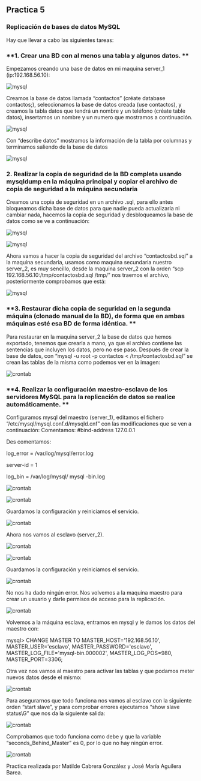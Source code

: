 ## Practica 5
### **Replicación de bases de datos MySQL**
Hay que llevar a cabo las siguientes tareas:
### **1. Crear una BD con al menos una tabla y algunos datos. **
Empezamos creando una base de datos en mi maquina server_1 (ip:192.168.56.10):

![mysql](https://github.com/mati3/SWAP/blob/master/Imagenes/P5_00.PNG)

Creamos la base de datos llamada “contactos” (créate database contactos;), seleccionamos la base de datos creada (use contactos), y creamos la tabla datos que tendrá un nombre y un teléfono (créate table datos), insertamos un nombre y un numero que mostramos a continuación.

![mysql](https://github.com/mati3/SWAP/blob/master/Imagenes/P5_01.PNG)

Con “describe datos” mostramos la información de la tabla por columnas y terminamos saliendo de la base de datos

![mysql](https://github.com/mati3/SWAP/blob/master/Imagenes/P5_02.PNG)

### **2. Realizar la copia de seguridad de la BD completa usando mysqldump en la máquina principal y copiar el archivo de copia de seguridad a la máquina secundaria**
Creamos una copia de seguridad en un archivo .sql, para ello antes bloqueamos dicha base de datos para que nadie pueda actualizarla ni cambiar nada, hacemos la copia de seguridad y desbloqueamos la base de datos como se ve a continuación: 

![mysql](https://github.com/mati3/SWAP/blob/master/Imagenes/P5_03.PNG)

![mysql](https://github.com/mati3/SWAP/blob/master/Imagenes/P5_04.PNG)

Ahora vamos a hacer la copia de seguridad del archivo “contactosbd.sql” a la maquina secundaria, usamos como maquina secundaria nuestro server_2, es muy sencillo, desde la maquina server_2 con la orden “scp 192.168.56.10:/tmp/contactosbd.sql /tmp/” nos traemos el archivo, posteriormente comprobamos que está:

![mysql](https://github.com/mati3/SWAP/blob/master/Imagenes/P5_05.PNG)

### **3. Restaurar dicha copia de seguridad en la segunda máquina (clonado manual de la BD), de forma que en ambas máquinas esté esa BD de forma idéntica. **
Para restaurar en la maquina server_2 la base de datos que hemos exportado, tenemos que crearla a mano, ya que el archivo contiene las sentencias que incluyen los datos, pero no ese paso.
Después de crear la base de datos, con “mysql -u root -p contactos < /tmp/contactosbd.sql” se crean las tablas de la misma como podemos ver en la imagen:

![crontab](https://github.com/mati3/SWAP/blob/master/Imagenes/P5_06.PNG)

### **4. Realizar la configuración maestro-esclavo de los servidores MySQL para la replicación de datos se realice automáticamente. **
Configuramos mysql del maestro (server_1), editamos el fichero “/etc/mysql/mysql.conf.d/mysqld.cnf” con las modificaciones que se ven a continuación:
Comentamos:  #bind-address 127.0.0.1

Des comentamos:

log_error = /var/log/mysql/error.log

server-id = 1

log_bin = /var/log/mysql/ mysql -bin.log

![crontab](https://github.com/mati3/SWAP/blob/master/Imagenes/P5_07.PNG)

![crontab](https://github.com/mati3/SWAP/blob/master/Imagenes/P5_08.PNG)

Guardamos la configuración y reiniciamos el servicio.

![crontab](https://github.com/mati3/SWAP/blob/master/Imagenes/P5_09.PNG)

Ahora nos vamos al esclavo (server_2). 

![crontab](https://github.com/mati3/SWAP/blob/master/Imagenes/P5_10.PNG)

![crontab](https://github.com/mati3/SWAP/blob/master/Imagenes/P5_11.PNG)

Guardamos la configuración y reiniciamos el servicio.

![crontab](https://github.com/mati3/SWAP/blob/master/Imagenes/P5_12.PNG)

No nos ha dado ningún error. Nos volvemos a la maquina maestro para crear un usuario y darle permisos de acceso para la replicación.

![crontab](https://github.com/mati3/SWAP/blob/master/Imagenes/P5_14.PNG)

Volvemos a la máquina esclava, entramos en mysql y le damos los datos del maestro con:

mysql> CHANGE MASTER TO MASTER_HOST='192.168.56.10',
MASTER_USER='esclavo', MASTER_PASSWORD='esclavo',
MASTER_LOG_FILE='mysql-bin.000002', MASTER_LOG_POS=980,
MASTER_PORT=3306;

Otra vez nos vamos al maestro para activar las tablas y que podamos meter nuevos datos desde el mismo:

![crontab](https://github.com/mati3/SWAP/blob/master/Imagenes/P5_16.PNG)

Para asegurarnos que todo funciona nos vamos al esclavo con la siguiente orden “start slave”, y para comprobar errores ejecutamos “show slave status\G” que nos da la siguiente salida:

![crontab](https://github.com/mati3/SWAP/blob/master/Imagenes/P5_17.PNG)

Comprobamos que todo funciona como debe y que la variable “seconds_Behind_Master” es 0, por lo que no hay ningún error.

![crontab](https://github.com/mati3/SWAP/blob/master/Imagenes/P5_18.PNG)


Practica realizada por Matilde Cabrera González y José María Aguilera Barea.
